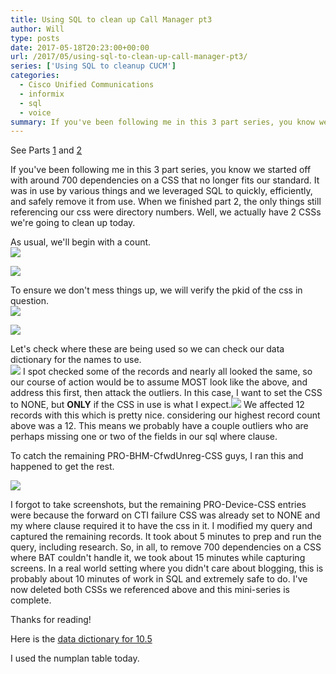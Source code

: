 ```yaml
---
title: Using SQL to clean up Call Manager pt3
author: Will
type: posts
date: 2017-05-18T20:23:00+00:00
url: /2017/05/using-sql-to-clean-up-call-manager-pt3/
series: ['Using SQL to cleanup CUCM']
categories:
  - Cisco Unified Communications
  - informix
  - sql
  - voice
summary: If you've been following me in this 3 part series, you know we started off with around 700 dependencies on a CSS that no longer fits our standard. It was in use by various things and we leveraged SQL to quickly, efficiently, and safely remove it from use. When we finished part 2, the only things still referencing our css were directory numbers. Well, we actually have 2 CSSs we're going to clean up today.
---
```


See Parts [1][1] and [2][2]

If you've been following me in this 3 part series, you know we started off with around 700 dependencies on a CSS that no longer fits our standard. It was in use by various things and we leveraged SQL to quickly, efficiently, and safely remove it from use. When we finished part 2, the only things still referencing our css were directory numbers. Well, we actually have 2 CSSs we're going to clean up today.

As usual, we'll begin with a count.  
![](/images/using-sql-to-clean-up-call-manager-pt3/1.PNG)

![](/images/using-sql-to-clean-up-call-manager-pt3/5.PNG)

To ensure we don't mess things up, we will verify the pkid of the css in question.  
![](https://blog.longoconsulting.us/images/sql_device/2.PNG)

![](/images/using-sql-to-clean-up-call-manager-pt3/3.PNG)

Let's check where these are being used so we can check our data dictionary for the names to use.  
![](/images/using-sql-to-clean-up-call-manager-pt3/2.PNG)
I spot checked some of the records and nearly all looked the same, so our course of action would be to assume MOST look like the above, and address this first, then attack the outliers. In this case, I want to set the CSS to NONE, but **ONLY** if the CSS in use is what I expect.![](/images/using-sql-to-clean-up-call-manager-pt3/4.png) 
We affected 12 records with this which is pretty nice. considering our highest record count above was a 12. This means we probably have a couple outliers who are perhaps missing one or two of the fields in our sql where clause.

To catch the remaining PRO-BHM-CfwdUnreg-CSS guys, I ran this and happened to get the rest.

![](/images/using-sql-to-clean-up-call-manager-pt3/6.png)

I forgot to take screenshots, but the remaining PRO-Device-CSS entries were because the forward on CTI failure CSS was already set to NONE and my where clause required it to have the css in it. I modified my query and captured the remaining records. It took about 5 minutes to prep and run the query, including research. So, in all, to remove 700 dependencies on a CSS where BAT couldn't handle it, we took about 15 minutes while capturing screens. In a real world setting where you didn't care about blogging, this is probably about 10 minutes of work in SQL and extremely safe to do. I've now deleted both CSSs we referenced above and this mini-series is complete.

Thanks for reading!

Here is the [data dictionary for 10.5](https://developer.cisco.com/media/UCM10.5DataDictionary/UCM10.5DataDictionary.htm)

I used the numplan table today.

 [1]: /2017/04/using-sql-to-clean-up-call-manager-pt1/
 [2]: /2017/05/using-sql-to-clean-up-call-manager-pt2/